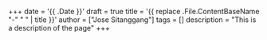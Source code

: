 +++
date = '{{ .Date }}'
draft = true
title = '{{ replace .File.ContentBaseName "-" " " | title }}'
author = ["Jose Sitanggang"]
tags = []
description = "This is a description of the page"
+++
